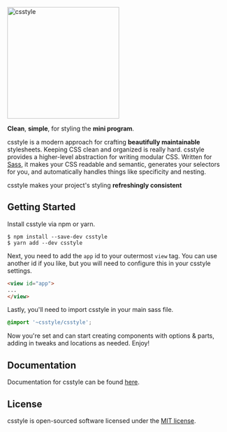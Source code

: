 [<img src="https://csstyle.io/assets/img/logo.png" alt="csstyle" width="256" style="max-width:100%;">](https://csstyle.io)

**Clean**, **simple**, for styling the **mini program**.

csstyle is a modern approach for crafting **beautifully maintainable** stylesheets. Keeping CSS clean and organized is really hard. csstyle provides a higher-level abstraction for writing modular CSS. Written for [Sass](https://sass-lang.com/), it makes your CSS readable and semantic, generates your selectors for you, and automatically handles things like specificity and nesting.

csstyle makes your project's styling **refreshingly consistent**

## Getting Started

Install csstyle via npm or yarn.

```shell
$ npm install --save-dev csstyle
$ yarn add --dev csstyle
```

Next, you need to add the `app` id to your outermost `view` tag. You can use another id if you like, but you will need to configure this in your csstyle settings.

```html
<view id="app">
...
</view>
```

Lastly, you'll need to import csstyle in your main sass file.

```scss
@import '~csstyle/csstyle';
```

Now you're set and can start creating components with options & parts, adding in tweaks and locations as needed. Enjoy!

## Documentation

Documentation for csstyle can be found [here](https://csstyle.io/installation).

## License

csstyle is open-sourced software licensed under the [MIT license](https://github.com/csstyle-org/csstyle/blob/master/LICENSE).
